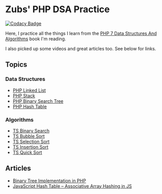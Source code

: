 # Zubs' PHP DSA Practice

[![Codacy Badge](https://app.codacy.com/project/badge/Grade/ebb131dc82424ed3b5edcc76c0b8268f)](https://app.codacy.com/gh/Zubs/DSA-Practice/dashboard?utm_source=gh&utm_medium=referral&utm_content=&utm_campaign=Badge_grade)

Here, I practice all the things I learn from the [PHP 7 Data Structures And Algorithms]() book I'm reading.

I also picked up some videos and great articles too. See below for links.

## Topics
### Data Structures
* [PHP Linked List](./php/src/LinkedList)
* [PHP Stack](./php/src/Stack)
* [PHP Binary Search Tree](./php/src/BinarySearchTree)
* [PHP Hash Table](./php/src/HashTable)

### Algorithms
* [TS Binary Search](./ts/src/Array/BinarySearch.ts)
* [TS Bubble Sort](./ts/src/Array/BubbleSort.ts)
* [TS Selection Sort](./ts/src/Array/SelectionSort.ts)
* [TS Insertion Sort](./ts/src/Array/InsertionSort.ts)
* [TS Quick Sort](./ts/src/Array/QuickSort.ts)

## Articles
* [Binary Tree Implementation in PHP](https://medium.com/the-andela-way/binary-tree-implementation-in-php-e12df09d046f)
* [JavaScript Hash Table – Associative Array Hashing in JS](https://www.freecodecamp.org/news/javascript-hash-table-associative-array-hashing-in-js/)
